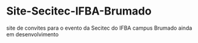 # Site-Secitec-IFBA-Brumado
site de convites para o evento da Secitec do IFBA campus Brumado ainda em desenvolvimento
